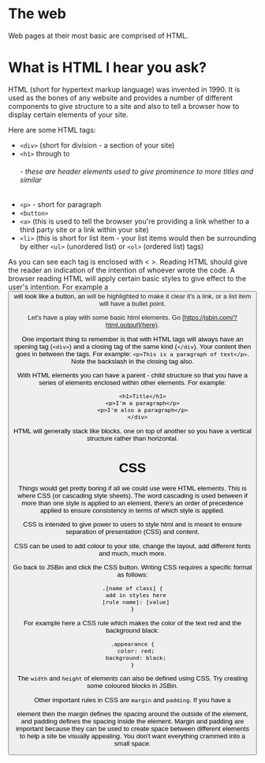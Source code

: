 # The web

Web pages at their most basic are comprised of HTML.

# What is HTML I hear you ask?

HTML (short for hypertext markup language) was invented in 1990. It is used as the bones of any website and provides a number of different 
components to give structure to a site and also to tell a browser how to display certain elements of your site.

Here are some HTML tags:

- `<div>` (short for division - a section of your site)
- `<h1>` through to <h6> - these are header elements used to give prominence to more titles and similar
- `<p>` - short for paragraph
- `<button>` 
- `<a>` (this is used to tell the browser you're providing a link whether to a third party site or a link within your site)
- `<li>` (this is short for list item - your list items would then be surrounding by either `<ul>` (unordered list) or `<ol>` (ordered list) tags)

As you can see each tag is enclosed with < >. Reading HTML should give the reader an indication of the intention of whoever
wrote the code. A browser reading HTML will apply certain basic styles to give effect to the user's intention. For example a <button> will look
like a button, an <a> will be highlighted to make it clear it's a link, or a list item will have a bullet point.

Let's have a play with some basic html elements. Go [https://jsbin.com/?html,output](here). 

One important thing to remember is that with HTML tags will always have an opening tag (`<div>`) and a closing tag of the same kind (`</div`). Your content 
then goes in between the tags. For example: `<p>This is a paragraph of text</p>`. Note the backslash in the closing tag also. 

With HTML elements you can have a parent - child structure so that you have a series of elements enclosed within other elements. For example:

```<div>
      <h1>Title</h1>
      <p>I'm a paragraph</p>
      <p>I'm also a paragraph</p>
   </div>
```

HTML will generally stack like blocks, one on top of another so you have a vertical structure rather than horizontal.

# CSS

Things would get pretty boring if all we could use were HTML elements. This is where CSS (or cascading style sheets). The word cascading is used 
between if more than one style is applied to an element, there's an order of precedence applied to ensure consistency in terms of which style is applied.

CSS is intended to give power to users to style html and is meant to ensure separation of presentation (CSS) and content.

CSS can be used to add colour to your site, change the layout, add different fonts and much, much more.

Go back to JSBin and click the CSS button. Writing CSS requires a specific format as follows:

```
.[name of class] {
  add in styles here
  [rule name]: [value]
}
```

For example here a CSS rule which makes the color of the text red and the background black:

```
.appearance {
  color: red;
  background: black;
}
```

The `width` and `height` of elements can also be defined using CSS. Try creating some coloured blocks in JSBin.

Other important rules in CSS are `margin` and `padding`. If you have a <div> element then the margin defines the spacing around the outside of the element, and padding defines the spacing inside the element. Margin and padding are important because they can be used to create space between different elements to help a site be visually appealing. You don't want everything crammed into a small space.

